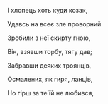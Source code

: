 І хлопець хоть куди козак,

Удавсь на всеє зле проворний

Зробили з неї скирту гною,

Він, взявши торбу, тягу дав;

Забравши деяких троянців,

Осмалених, як гиря, ланців,

Но гірш за те їй не любився,